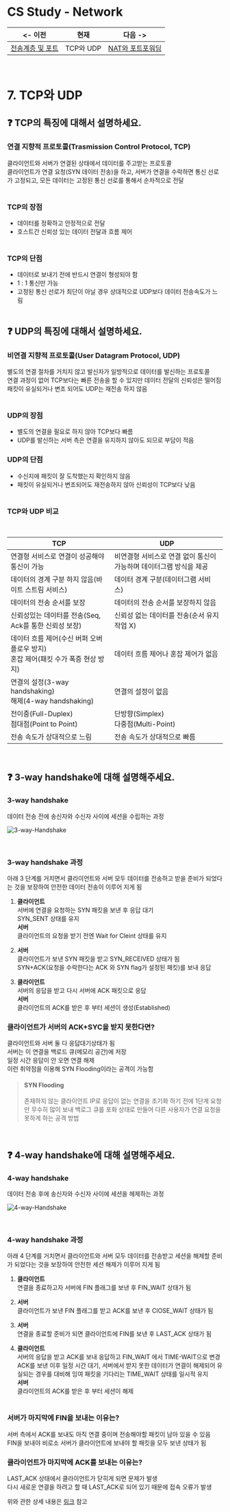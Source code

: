 # CS Study - Network

<!-- prettier-ignore -->
|<- 이전 | 현재 | 다음 ->|
|:---:|:---:|:---:|
|[전송계층 및 포트](./network-port.md)|TCP와 UDP|[NAT와 포트포워딩](./network-nat-port_forwarding.md)|

<br/>

# 7. TCP와 UDP

## ❓ TCP의 특징에 대해서 설명하세요.

### 연결 지향적 프로토콜(Trasmission Control Protocol, TCP)

클라이언트와 서버가 연결된 상태에서 데이터를 주고받는 프로토콜  
클라이언트가 연결 요청(SYN 데이터 전송)을 하고, 서버가 연결을 수락하면 통신 선로가 고정되고, 모든 데이터는 고정된 통신 선로를 통해서 순차적으로 전달  
<br/>

### TCP의 장점

- 데이터를 정확하고 안정적으로 전달
- 호스트간 신뢰성 있는 데이터 전달과 흐름 제어  
  <br/>

### TCP의 단점

- 데이터로 보내기 전에 반드시 연결이 형성되야 함
- 1 : 1 통신만 가능
- 고정된 통신 선로가 최단이 아닐 경우 상대적으로 UDP보다 데이터 전송속도가 느림  
  <br/>

## ❓ UDP의 특징에 대해서 설명하세요.

### 비연결 지향적 프로토콜(User Datagram Protocol, UDP)

별도의 연결 절차를 거치지 않고 발신자가 일방적으로 데이터를 발신하는 프로토콜  
연결 과정이 없어 TCP보다는 빠른 전송을 할 수 있지만 데이터 전달의 신뢰성은 떨어짐  
패킷이 유실되거나 변조 되어도 UDP는 재전송 하지 않음  
<br/>

### UDP의 장점

- 별도의 연결을 필요로 하지 않아 TCP보다 빠름
- UDP를 발신하는 서버 측은 연결을 유지하지 않아도 되므로 부담이 적음
  <br/>

### UDP의 단점

- 수신지에 패킷이 잘 도착했는지 확인하지 않음
- 패킷이 유실되거나 변조되어도 재전송하지 않아 신뢰성이 TCP보다 낮음  
  <br/>

### TCP와 UDP 비교

<br/>

<!-- prettier-ignore -->
|TCP|UDP|
|---|---|
|연결형 서비스로 연결이 성공해야 통신이 가능|비연결형 서비스로 연결 없이 통신이 가능하며 데이터그램 방식을 제공|
|데이터의 경계 구분 하지 않음(바이트 스트림 서비스)|데이터 경계 구분(데이터그램 서비스)|
|데이터의 전송 순서를 보장|데이터의 전송 순서를 보장하지 않음|
|신뢰성있는 데이터를 전송(Seq, Ack를 통한 신뢰성 보장)|신뢰성 없는 데이터를 전송(순서 유지 작업 X)|
|데이터 흐름 제어(수신 버퍼 오버플로우 방지)<br/>혼잡 제어(패킷 수가 폭증 현상 방지)|데이터 흐름 제어나 혼잡 제어가 없음|
|연결의 설정(3-way handshaking)<br/>해제(4-way handshaking)|연결의 설정이 없음|
|전이중(Full-Duplex)<br/>점대점(Point to Point)|단방향(Simplex)<br/>다중점(Multi-Point)
|전송 속도가 상대적으로 느림|전송 속도가 상대적으로 빠름|

<br/>

## ❓ 3-way handshake에 대해 설명해주세요.

### 3-way handshake

데이터 전송 전에 송신자와 수신자 사이에 세션을 수립하는 과정

![3-way-Handshake](./img/3-way-Handshake.png)

<br/>

### 3-way handshake 과정

아래 3 단계를 거치면서 클라이언트와 서버 모두 데이터를 전송하고 받을 준비가 되었다는 것을 보장하여 안전한 데이터 전송이 이루어 지게 됨

1. **클라이언트**  
   서버에 연결을 요청하는 SYN 패킷을 보낸 후 응답 대기  
   SYN_SENT 상태를 유지  
   **서버**  
   클라이언트의 요청을 받기 전엔 Wait for Cleint 상태를 유지

2. **서버**  
   클라이언트가 보낸 SYN 패킷을 받고 SYN_RECEIVED 상태가 됨  
   SYN+ACK(요청을 수락한다는 ACK 와 SYN flag가 설정된 패킷)를 보내 응답

3. **클라이언트**  
   서버의 응답을 받고 다시 서버에 ACK 패킷으로 응답  
   **서버**  
   클라이언트의 ACK를 받은 후 부터 세션이 생성(Established)

### 클라이언트가 서버의 ACK+SYC을 받지 못한다면?

클라이언트와 서버 둘 다 응답대기상태가 됨  
서버는 이 연결을 백로드 큐(메모리 공간)에 저장  
일정 시간 응답이 안 오면 연결 해제  
이런 취약점을 이용해 SYN Flooding이라는 공격이 가능함
<br/>

> #### SYN Flooding
>
> 존재하지 않는 클라이언트 IP로 응답이 없는 연결을 초기화 하기 전에 1단계 요청만 무수히 많이 보내 백로그 큐를 포화 상태로 만들어 다른 사용자가 연결 요청을 못하게 하는 공격 방법

<br/>

## ❓ 4-way handshake에 대해 설명해주세요.

### 4-way handshake

데이터 전송 후에 송신자와 수신자 사이에 세션을 헤제하는 과정

![4-way-Handshake](./img/4-way-Handshake.png)

<br/>

### 4-way handshake 과정

아래 4 단계를 거치면서 클라이언트와 서버 모두 데이터를 전송받고 세션을 해제할 준비가 되었다는 것을 보장하여 안전한 세션 해제가 이루어 지게 됨

1. **클라이언트**  
   연결을 종료하고자 서버에 FIN 플래그를 보낸 후 FIN_WAIT 상태가 됨

2. **서버**  
   클라이언트가 보낸 FIN 플래그를 받고 ACK를 보낸 후 ClOSE_WAIT 상태가 됨

3. **서버**  
   연결을 종료할 준비가 되면 클라이언트에 FIN를 보낸 후 LAST_ACK 상태가 됨

4. **클라이언트**  
   서버의 응답을 받고 ACK를 보내 응답하고 FIN_WAIT 에서 TIME-WAIT으로 변경  
   ACK를 보낸 이후 일정 시간 대기, 서버에서 받지 못한 데이터가 연결이 해제되어 유실되는 경우를 대비해 잉여 패킷을 기다리는 TIME_WAIT 상태를 일시적 유지  
   **서버**  
   클라이언트의 ACK를 받은 후 부터 세션이 해제  
   <br/>

### 서버가 마지막에 FIN을 보내는 이유는?

서버 측에서 ACK를 보내도 아직 연결 중이며 전송해야할 패킷이 남아 있을 수 있음  
FIN을 보내야 비로소 서버가 클라이언트에 보내야 할 패킷을 모두 보낸 상태가 됨

### 클라이언트가 마지막에 ACK를 보내는 이유는?

LAST_ACK 상태에서 클라이언트가 닫히게 되면 문제가 발생  
다시 새로운 연결을 하려고 할 때 LAST_ACK로 되어 있기 때문에 접속 오류가 발생

위와 관한 상세 내용은 [링크](https://popcorntree.tistory.com/112) 참고

<br/>
